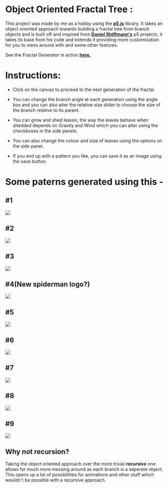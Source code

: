 # Object Oriented Fractal Tree :

This project was made by me as a hobby using the [**p5.js**](p5js.org) library. It takes an object oriented approach towards building a fractal tree from branch objects and is built off and inspired from [**Daniel Shiffmann's**](https://github.com/shiffman) p5 projects, it takes its base from his code and extends it providing more customization for you to mess around with and some other features.

See the Fractal Generator in action [**here.**](https://masteryushi.github.io/Fractal-Tree-Object-Oriented-/)

# Instructions: 

* Click on the canvas to proceed to the next generation of the fractal.

* You can change the branch angle at each generation using the angle box and you can also alter the relative size slider to choose the size of the branch relative to its parent.

* You can grow and shed leaves, the way the leaves behave when shedded depends on Gravity and Wind which you can alter using the checkboxes in the side panels.

* You can also change the colour and size of leaves using the options on the side panel.

* If you end up with a pattern you like, you can save it as an image using the save button.


# Some paterns generated using this -
## #1
![](https://image.ibb.co/b85Cdv/tree_9.png)
## #2
![](https://image.ibb.co/jtHErF/tree_4.png)
## #3
![](https://image.ibb.co/n1YXdv/tree_6.png)
## #4(New spiderman logo?)
![](https://image.ibb.co/c3Sifk/17910759_1348612685223478_2082178000_n.png)
## #5
![](https://image.ibb.co/bZFdJv/tree_3.png)
## #6
![](https://image.ibb.co/mXKurF/tree_8.png)
## #7
![](https://image.ibb.co/kwYXdv/tree_5.png)
## #8 
![](https://image.ibb.co/gOpSBF/tree_7.png)
## #9
![](https://image.ibb.co/iycifk/tree.png)

## Why not recursion?
Taking the object oriented approach over the more trivial **recursive** one allows for much more messing around as each branch is a seperate object.
This opens up a lot of possibilities for animations and other stuff which wouldn't be possible with a recursive approach.

